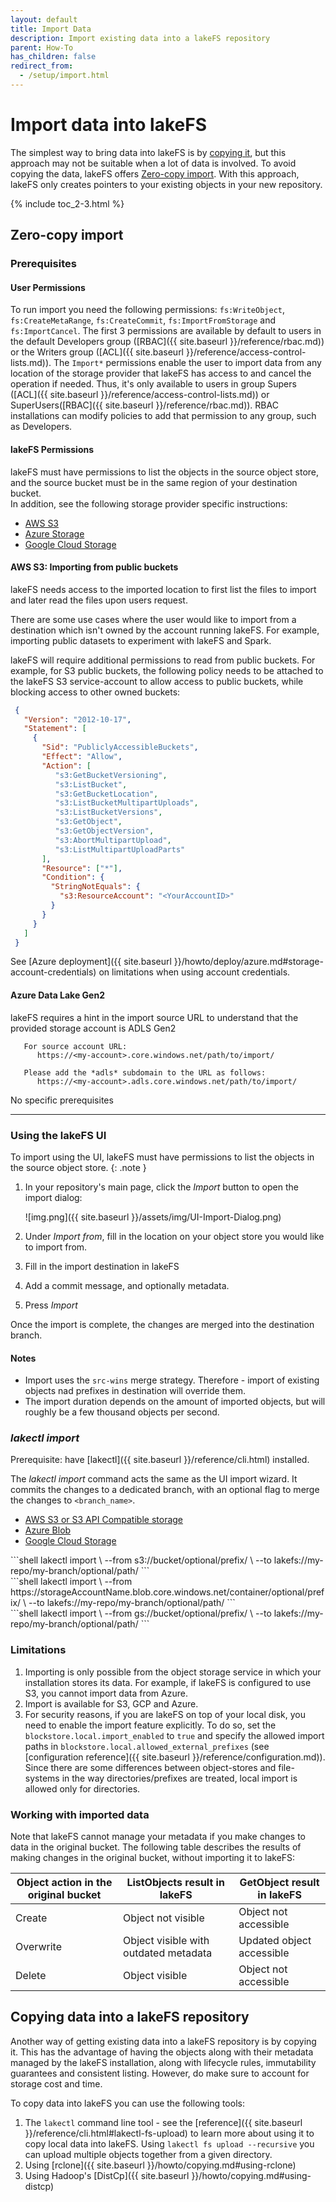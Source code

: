 ```yaml
---
layout: default
title: Import Data
description: Import existing data into a lakeFS repository
parent: How-To
has_children: false
redirect_from: 
  - /setup/import.html
---
```


# Import data into lakeFS


The simplest way to bring data into lakeFS is by [copying it](#copying-data-into-a-lakefs-repository), but this approach may not be suitable when a lot of data is involved.
To avoid copying the data, lakeFS offers [Zero-copy import](#zero-copy-import). With this approach, lakeFS only creates pointers to your existing objects in your new repository.

{% include toc_2-3.html %}

## Zero-copy import

### Prerequisites

#### User Permissions

To run import you need the following permissions:
`fs:WriteObject`, `fs:CreateMetaRange`, `fs:CreateCommit`, `fs:ImportFromStorage` and `fs:ImportCancel`. 
The first 3 permissions are available by default to users in the default Developers group ([RBAC]({{ site.baseurl }}/reference/rbac.md)) or the 
Writers group ([ACL]({{ site.baseurl }}/reference/access-control-lists.md)). The `Import*` permissions enable the user to import data from any location of the storage 
provider that lakeFS has access to and cancel the operation if needed. 
Thus, it's only available to users in group Supers ([ACL]({{ site.baseurl }}/reference/access-control-lists.md)) or SuperUsers([RBAC]({{ site.baseurl }}/reference/rbac.md)).
RBAC installations can modify policies to add that permission to any group, such as Developers.


#### lakeFS Permissions

lakeFS must have permissions to list the objects in the source object store,
and the source bucket must be in the same region of your destination bucket.  
In addition, see the following storage provider specific instructions:

<div class="tabs">
<ul>
  <li><a href="#aws-s3">AWS S3</a></li>
  <li><a href="#azure-storage">Azure Storage</a></li>
  <li><a href="#gcs">Google Cloud Storage</a></li>
</ul>
<div markdown="1" id="aws-s3">


#### AWS S3: Importing from public buckets

lakeFS needs access to the imported location to first list the files to import and later read the files upon users request.

There are some use cases where the user would like to import from a destination which isn't owned by the account running lakeFS.
For example, importing public datasets to experiment with lakeFS and Spark.

lakeFS will require additional permissions to read from public buckets. For example, for S3 public buckets,
the following policy needs to be attached to the lakeFS S3 service-account to allow access to public buckets, while blocking access to other owned buckets:

  ```json
   {
     "Version": "2012-10-17",
     "Statement": [
       {
         "Sid": "PubliclyAccessibleBuckets",
         "Effect": "Allow",
         "Action": [
            "s3:GetBucketVersioning",
            "s3:ListBucket",
            "s3:GetBucketLocation",
            "s3:ListBucketMultipartUploads",
            "s3:ListBucketVersions",
            "s3:GetObject",
            "s3:GetObjectVersion",
            "s3:AbortMultipartUpload",
            "s3:ListMultipartUploadParts"
         ],
         "Resource": ["*"],
         "Condition": {
           "StringNotEquals": {
             "s3:ResourceAccount": "<YourAccountID>"
           }
         }
       }
     ]
   }
   ```

</div>
<div markdown="1" id="azure-storage">
See [Azure deployment]({{ site.baseurl }}/howto/deploy/azure.md#storage-account-credentials) on limitations when using account credentials.

#### Azure Data Lake Gen2

lakeFS requires a hint in the import source URL to understand that the provided storage account is ADLS Gen2

```
   For source account URL:
      https://<my-account>.core.windows.net/path/to/import/

   Please add the *adls* subdomain to the URL as follows:
      https://<my-account>.adls.core.windows.net/path/to/import/
```

</div>
<div markdown="1" id="gcs">
No specific prerequisites
</div>
</div>

---

### Using the lakeFS UI

To import using the UI, lakeFS must have permissions to list the objects in the source object store.
{: .note }

1. In your repository's main page, click the _Import_ button to open the import dialog:

   ![img.png]({{ site.baseurl }}/assets/img/UI-Import-Dialog.png)

2. Under _Import from_, fill in the location on your object store you would like to import from.
3. Fill in the import destination in lakeFS 
4. Add a commit message, and optionally metadata.
5. Press _Import_

Once the import is complete, the changes are merged into the destination branch.

#### Notes

* Import uses the `src-wins` merge strategy. Therefore - import of existing objects nad prefixes in destination will override them.
* The import duration depends on the amount of imported objects, but will roughly be a few thousand objects per second.

### _lakectl import_

Prerequisite: have [lakectl]({{ site.baseurl }}/reference/cli.html) installed.

The _lakectl import_ command acts the same as the UI import wizard. It commits the changes to a dedicated branch, with an optional
flag to merge the changes to `<branch_name>`.

<div class="tabs">
<ul>
  <li><a href="#import-tabs-1">AWS S3 or S3 API Compatible storage</a></li>
  <li><a href="#import-tabs-2">Azure Blob</a></li>
  <li><a href="#import-tabs-3">Google Cloud Storage</a></li>
</ul>
<div markdown="1" id="import-tabs-1">
```shell
lakectl import \
  --from s3://bucket/optional/prefix/ \
  --to lakefs://my-repo/my-branch/optional/path/
```
</div>
<div markdown="1" id="import-tabs-2">
```shell
lakectl import \
   --from https://storageAccountName.blob.core.windows.net/container/optional/prefix/ \
   --to lakefs://my-repo/my-branch/optional/path/
```
</div>
<div markdown="1" id="import-tabs-3">
```shell
lakectl import \
   --from gs://bucket/optional/prefix/ \
   --to lakefs://my-repo/my-branch/optional/path/
```
</div>
</div>

### Limitations

1. Importing is only possible from the object storage service in which your installation stores its data. For example, if lakeFS is configured to use S3, you cannot import data from Azure.
2. Import is available for S3, GCP and Azure.
3. For security reasons, if you are lakeFS on top of your local disk, you need to enable the import feature explicitly. 
   To do so, set the `blockstore.local.import_enabled` to `true` and specify the allowed import paths in `blockstore.local.allowed_external_prefixes` (see [configuration reference]({{ site.baseurl }}/reference/configuration.md)).
   Since there are some differences between object-stores and file-systems in the way directories/prefixes are treated, local import is allowed only for directories.

### Working with imported data

Note that lakeFS cannot manage your metadata if you make changes to data in the original bucket.
The following table describes the results of making changes in the original bucket, without importing it to lakeFS:

| Object action in the original bucket | ListObjects result in lakeFS                 | GetObject result in lakeFS |
|--------------------------------------|----------------------------------------------|----------------------------|
| Create                               | Object not visible                           | Object not accessible      |
| Overwrite                            | Object visible with outdated metadata        | Updated object accessible  |
| Delete                               | Object visible                               | Object not accessible      |

## Copying data into a lakeFS repository

Another way of getting existing data into a lakeFS repository is by copying it. This has the advantage of having the objects along with their metadata managed by the lakeFS installation, along with lifecycle rules, immutability guarantees and consistent listing. However, do make sure to account for storage cost and time.

To copy data into lakeFS you can use the following tools:

1. The `lakectl` command line tool - see the [reference]({{ site.baseurl }}/reference/cli.html#lakectl-fs-upload) to learn more about using it to copy local data into lakeFS. Using `lakectl fs upload --recursive` you can upload multiple objects together from a given directory.
1. Using [rclone]({{ site.baseurl }}/howto/copying.md#using-rclone)
1. Using Hadoop's [DistCp]({{ site.baseurl }}/howto/copying.md#using-distcp)
